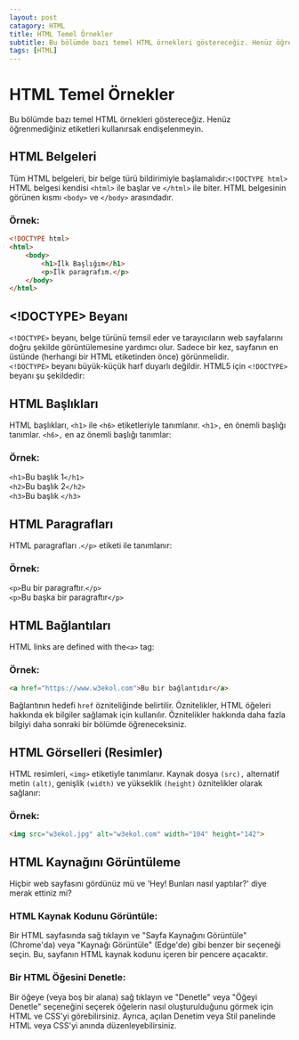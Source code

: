 ```yaml
---
layout: post
catagory: HTML
title: HTML Temel Örnekler
subtitle: Bu bölümde bazı temel HTML örnekleri göstereceğiz. Henüz öğrenmediğiniz etiketleri kullanırsak endişelenmeyin.
tags: [HTML]
---
```


# HTML Temel Örnekler
Bu bölümde bazı temel HTML örnekleri göstereceğiz.
Henüz öğrenmediğiniz etiketleri kullanırsak endişelenmeyin.

## HTML Belgeleri
Tüm HTML belgeleri, bir belge türü bildirimiyle başlamalıdır:`<!DOCTYPE html>`
HTML belgesi kendisi `<html>` ile başlar ve `</html>` ile biter.
HTML belgesinin görünen kısmı `<body>` ve `</body>` arasındadır.

### Örnek:
```html
<!DOCTYPE html>
<html>
    <body>
        <h1>İlk Başlığım</h1>
        <p>İlk paragrafım.</p>
    </body>
</html>
```

## <!DOCTYPE> Beyanı
`<!DOCTYPE>` beyanı, belge türünü temsil eder ve tarayıcıların web sayfalarını doğru şekilde görüntülemesine yardımcı olur.
Sadece bir kez, sayfanın en üstünde (herhangi bir HTML etiketinden önce) görünmelidir.  
`<!DOCTYPE>` beyanı büyük-küçük harf duyarlı değildir.
HTML5 için `<!DOCTYPE>` beyanı şu şekildedir:

## HTML Başlıkları
HTML başlıkları, `<h1>` ile `<h6>` etiketleriyle tanımlanır.
`<h1>,` en önemli başlığı tanımlar. `<h6>,` en az önemli başlığı tanımlar:

### Örnek: 
`<h1>`Bu başlık 1`</h1>`  
`<h2>`Bu başlık 2`</h2>`  
`<h3>`Bu başlık `</h3>`  

## HTML Paragrafları
HTML paragrafları .`</p>` etiketi ile tanımlanır:

### Örnek:
`<p>`Bu bir paragraftır.`</p>`  
`<p>`Bu başka bir paragraftır`</p>`  

## HTML Bağlantıları
HTML links are defined with the`<a>` tag:

### Örnek:
```html
<a href="https://www.w3ekol.com">Bu bir bağlantıdır</a>
```

Bağlantının hedefi `href` özniteliğinde belirtilir. Öznitelikler, HTML öğeleri hakkında ek bilgiler sağlamak için kullanılır.
Öznitelikler hakkında daha fazla bilgiyi daha sonraki bir bölümde öğreneceksiniz.

## HTML Görselleri (Resimler)
HTML resimleri, `<img>` etiketiyle tanımlanır.
Kaynak dosya `(src),` alternatif metin `(alt)`, genişlik `(width)` ve yükseklik `(height)` öznitelikler olarak sağlanır:

### Örnek:
```html
<img src="w3ekol.jpg" alt="w3ekol.com" width="104" height="142">
```

## HTML Kaynağını Görüntüleme
Hiçbir web sayfasını gördünüz mü ve 'Hey! Bunları nasıl yaptılar?' diye merak ettiniz mi?

### HTML Kaynak Kodunu Görüntüle:
Bir HTML sayfasında sağ tıklayın ve "Sayfa Kaynağını Görüntüle" (Chrome'da) veya "Kaynağı Görüntüle" (Edge'de) gibi benzer bir seçeneği seçin. Bu, sayfanın HTML kaynak kodunu içeren bir pencere açacaktır.

### Bir HTML Öğesini Denetle:
Bir öğeye (veya boş bir alana) sağ tıklayın ve "Denetle" veya "Öğeyi Denetle" seçeneğini seçerek öğelerin nasıl oluşturulduğunu görmek için HTML ve CSS'yi görebilirsiniz. Ayrıca, açılan Denetim veya Stil panelinde HTML veya CSS'yi anında düzenleyebilirsiniz.